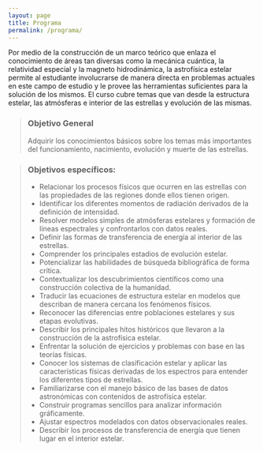 ```yaml
---
layout: page
title: Programa
permalink: /programa/
---
```


Por medio de la construcción de un marco teórico que enlaza el conocimiento de áreas tan diversas como la mecánica cuántica, la relatividad especial y la magneto hidrodinámica, la astrofísica estelar permite al estudiante involucrarse de manera directa en problemas actuales en este campo de estudio y le provee las herramientas suficientes para la solución de los mismos. El curso cubre temas que van desde la estructura estelar, las atmósferas e interior de las estrellas y evolución de las mismas. 

> ### **Objetivo General**<br>
> Adquirir los conocimientos básicos sobre los temas más importantes del funcionamiento, nacimiento, evolución y muerte de las estrellas.

> ### Objetivos específicos: 
> - Relacionar los procesos físicos que ocurren en las estrellas con las propiedades de las regiones donde ellos tienen origen. 
> - Identificar los diferentes momentos de radiación derivados de la definición de intensidad. 
> - Resolver modelos simples de atmósferas estelares y formación de líneas espectrales y confrontarlos con datos reales. 
> - Definir las formas de transferencia de energía al interior de las estrellas. 
> - Comprender los principales estadios de evolución estelar.
> - Potencializar las habilidades de búsqueda bibliográfica de forma crítica. 
> - Contextualizar los descubrimientos científicos como una construcción colectiva de la humanidad.
> - Traducir las ecuaciones de estructura estelar en modelos que describan de manera cercana los fenómenos físicos. 
> - Reconocer las diferencias entre poblaciones estelares y sus etapas evolutivas. 
> - Describir los principales hitos históricos que llevaron a la construcción de la astrofísica estelar. 
> - Enfrentar la solución de ejercicios y problemas con base en las teorías físicas.
> - Conocer los sistemas de clasificación estelar y aplicar las características físicas derivadas de los espectros para entender los diferentes tipos de estrellas.
> - Familiarizarse con el manejo básico de las bases de datos astronómicas con contenidos de astrofísica estelar. 
> - Construir programas sencillos para analizar información gráficamente. 
> - Ajustar espectros modelados con datos observacionales reales. 
> - Describir los procesos de transferencia de energía que tienen lugar en el interior estelar.

